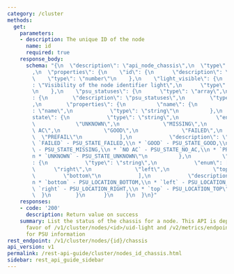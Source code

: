 ```yaml
---
category: /cluster
methods:
  get:
    parameters:
    - description: The unique ID of the node
      name: id
      required: true
    response_body:
      schema: "{\n  \"description\": \"api_node_chassis\",\n  \"type\": \"object\"\
        ,\n  \"properties\": {\n    \"id\": {\n      \"description\": \"id\",\n  \
        \    \"type\": \"number\"\n    },\n    \"light_visible\": {\n      \"description\"\
        : \"Visibility of the node identifier light\",\n      \"type\": \"boolean\"\
        \n    },\n    \"psu_statuses\": {\n      \"type\": \"array\",\n      \"items\"\
        : {\n        \"description\": \"psu_statuses\",\n        \"type\": \"object\"\
        ,\n        \"properties\": {\n          \"name\": {\n            \"description\"\
        : \"name\",\n            \"type\": \"string\"\n          },\n          \"\
        state\": {\n            \"type\": \"string\",\n            \"enum\": [\n \
        \             \"UNKNOWN\",\n              \"MISSING\",\n              \"NO\
        \ AC\",\n              \"GOOD\",\n              \"FAILED\",\n            \
        \  \"PREFAIL\"\n            ],\n            \"description\": \"state:\\n *\
        \ `FAILED` - PSU_STATE_FAILED,\\n * `GOOD` - PSU_STATE_GOOD,\\n * `MISSING`\
        \ - PSU_STATE_MISSING,\\n * `NO AC` - PSU_STATE_NO_AC,\\n * `PREFAIL` - PSU_STATE_PREFAIL,\\\
        n * `UNKNOWN` - PSU_STATE_UNKNOWN\"\n          },\n          \"location\"\
        : {\n            \"type\": \"string\",\n            \"enum\": [\n        \
        \      \"right\",\n              \"left\",\n              \"top\",\n     \
        \         \"bottom\"\n            ],\n            \"description\": \"location:\\\
        n * `bottom` - PSU_LOCATION_BOTTOM,\\n * `left` - PSU_LOCATION_LEFT,\\n *\
        \ `right` - PSU_LOCATION_RIGHT,\\n * `top` - PSU_LOCATION_TOP\"\n        \
        \  }\n        }\n      }\n    }\n  }\n}"
    responses:
    - code: '200'
      description: Return value on success
    summary: List the status of the chassis for a node. This API is deprecated in
      favor of /v1/cluster/nodes/<id>/uid-light and /v2/metrics/endpoints/default/data
      for PSU information
rest_endpoint: /v1/cluster/nodes/{id}/chassis
api_version: v1
permalink: /rest-api-guide/cluster/nodes_id_chassis.html
sidebar: rest_api_guide_sidebar
---
```

